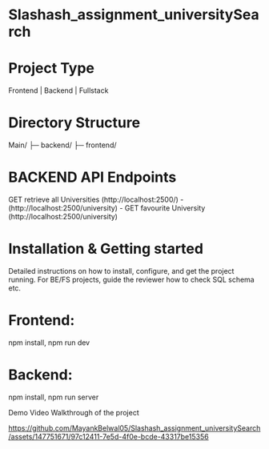 # Slashash_assignment_universitySearch

# Project Type
Frontend | Backend | Fullstack

# Directory Structure
Main/ ├─ backend/ ├─ frontend/

# BACKEND API Endpoints
GET retrieve all Universities
(http://localhost:2500/) - 
(http://localhost:2500/university) - 
GET favourite University (http://localhost:2500/university)

# Installation & Getting started
Detailed instructions on how to install, configure, and get the project running. For BE/FS projects, guide the reviewer how to check SQL schema etc.

# Frontend:
 npm install,  npm run dev
# Backend:
 npm install, npm run server
 
Demo Video Walkthrough of the project


https://github.com/MayankBelwal05/Slashash_assignment_universitySearch/assets/147751671/97c12411-7e5d-4f0e-bcde-43317be15356

